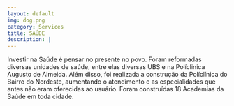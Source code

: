 ```yaml
---
layout: default
img: dog.png
category: Services
title: SAÚDE
description: |
---
```

  Investir na Saúde é pensar no presente no povo. Foram reformadas diversas unidades
de saúde, entre elas diversas UBS e na Políclinica Augusto de Almeida. Além disso, foi realizada
a construção da Políclínica do Bairro do Nordeste, aumentando o atendimento e as
especialidades que antes não eram oferecidas ao usuário. Foram construídas 18 Academias da
Saúde em toda cidade.
